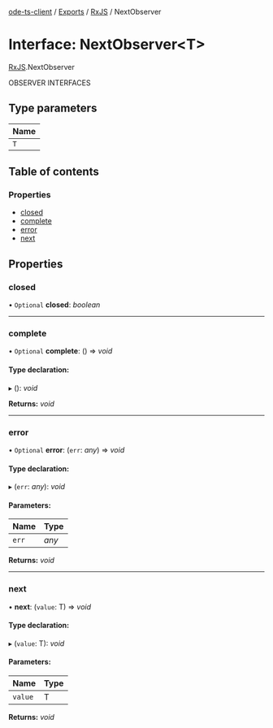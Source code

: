 [ode-ts-client](../README.md) / [Exports](../modules.md) / [RxJS](../modules/rxjs.md) / NextObserver

# Interface: NextObserver<T\>

[RxJS](../modules/rxjs.md).NextObserver

OBSERVER INTERFACES

## Type parameters

Name |
:------ |
`T` |

## Table of contents

### Properties

- [closed](rxjs.nextobserver.md#closed)
- [complete](rxjs.nextobserver.md#complete)
- [error](rxjs.nextobserver.md#error)
- [next](rxjs.nextobserver.md#next)

## Properties

### closed

• `Optional` **closed**: *boolean*

___

### complete

• `Optional` **complete**: () => *void*

#### Type declaration:

▸ (): *void*

**Returns:** *void*

___

### error

• `Optional` **error**: (`err`: *any*) => *void*

#### Type declaration:

▸ (`err`: *any*): *void*

#### Parameters:

Name | Type |
:------ | :------ |
`err` | *any* |

**Returns:** *void*

___

### next

• **next**: (`value`: T) => *void*

#### Type declaration:

▸ (`value`: T): *void*

#### Parameters:

Name | Type |
:------ | :------ |
`value` | T |

**Returns:** *void*
